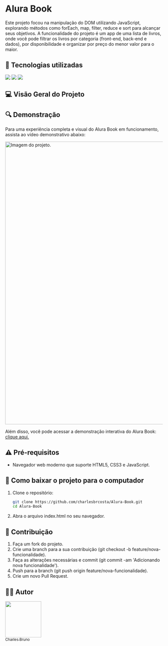 # Alura Book

 Este projeto focou na manipulação do DOM utilizando JavaScript, explorando métodos como forEach, map, filter, reduce e sort para alcançar seus objetivos. A funcionalidade do projeto é um app de uma lista de livros, onde você pode filtrar os livros por categoria (front-end, back-end e dados), por disponibilidade e organizar por preço do menor valor para o maior.

## :dizzy: Tecnologias utilizadas

<div>
  <img src="https://img.shields.io/badge/HTML5-e34c26?style=for-the-badge&logo=html5&logoColor=white">
  <img src="https://img.shields.io/badge/CSS3-264de4?style=for-the-badge&logo=css3&logoColor=white">
  <img src="https://img.shields.io/badge/JavaScript-F7DF1E?style=for-the-badge&logo=javascript&logoColor=black">
</div>


## :computer: Visão Geral do Projeto


## :mag: Demonstração

Para uma experiência completa e visual do Alura Book em funcionamento, assista ao vídeo demonstrativo abaixo:

<img src="./imagens/alura-books.gif"  alt="Imagem do projeto." width="900">


Além disso, você pode acessar a demonstração interativa do Alura Book: [clique aqui.](https://charlesbrcosta.github.io/Alura-Book/)

## :warning: Pré-requisitos

- Navegador web moderno que suporte HTML5, CSS3 e JavaScript.

## :open_file_folder: Como baixar o projeto para o computador

1. Clone o repositório:

   ```bash
   git clone https://github.com/charlesbrcosta/Alura-Book.git
   cd Alura-Book

2. Abra o arquivo index.html no seu navegador.

## :paperclip: Contribuição

1. Faça um fork do projeto.
2. Crie uma branch para a sua contribuição (git checkout -b feature/nova-funcionalidade).
3. Faça as alterações necessárias e commit (git commit -am 'Adicionando nova funcionalidade').
4. Push para a branch (git push origin feature/nova-funcionalidade).
5. Crie um novo Pull Request.

## :student: Autor

[<img loading="lazy" src="https://avatars.githubusercontent.com/u/48035699?v=4" width=115><br><sub>Charles Bruno</sub>](https://github.com/charlesbrcosta)
